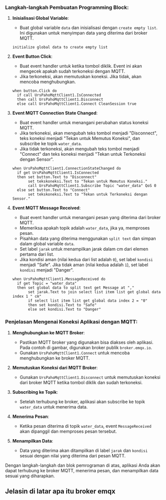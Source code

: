 ### Langkah-langkah Pembuatan Programming Block:

1. **Inisialisasi Global Variable**:
    - Buat global variable `data` dan inisialisasi dengan `create empty list`. Ini digunakan untuk menyimpan data yang diterima dari broker MQTT.

    ```blocks
    initialize global data to create empty list
    ```

2. **Event Button Click**:
    - Buat event handler untuk ketika tombol diklik. Event ini akan mengecek apakah sudah terkoneksi dengan MQTT.
    - Jika terkoneksi, akan memutuskan koneksi. Jika tidak, akan mencoba menghubungkan.

    ```blocks
    when button.Click do
      if call UrsPahoMqttClient1.IsConnected
      then call UrsPahoMqttClient1.Disconnect
      else call UrsPahoMqttClient1.Connect CleanSession true
    ```

3. **Event MQTT Connection State Changed**:
    - Buat event handler untuk menangani perubahan status koneksi MQTT.
    - Jika terkoneksi, akan mengubah teks tombol menjadi "Disconnect", teks koneksi menjadi "Tekan untuk Memutus Koneksi", dan subscribe ke topik `water_data`.
    - Jika tidak terkoneksi, akan mengubah teks tombol menjadi "Connect" dan teks koneksi menjadi "Tekan untuk Terkoneksi dengan Sensor".

    ```blocks
    when UrsPahoMqttClient1.ConnectionStateChanged do
      if get UrsPahoMqttClient1.IsConnected
      then set button.Text to "Disconnect"
           set tekskoneksi.Text to "Tekan untuk Memutus Koneksi."
           call UrsPahoMqttClient1.Subscribe Topic "water_data" QoS 0
      else set button.Text to "Connect"
           set tekskoneksi.Text to "Tekan untuk Terkoneksi dengan Sensor."
    ```

4. **Event MQTT Message Received**:
    - Buat event handler untuk menangani pesan yang diterima dari broker MQTT.
    - Memeriksa apakah topik adalah `water_data`, jika ya, memproses pesan.
    - Pisahkan data yang diterima menggunakan `split text` dan simpan dalam global variable `data`.
    - Set label `jarak` untuk menampilkan jarak dalam cm dari elemen pertama dari list.
    - Jika kondisi aman (nilai kedua dari list adalah `0`), set label `kondisi` menjadi "Safe". Jika tidak aman (nilai kedua adalah `1`), set label `kondisi` menjadi "Danger".

    ```blocks
    when UrsPahoMqttClient1.MessageReceived do
      if get Topic = "water_data"
      then set global data to split text get Message at ","
           set jarak.Text to join select list item list get global data index 1 " cm"
           if select list item list get global data index 2 = "0"
           then set kondisi.Text to "Safe"
           else set kondisi.Text to "Danger"
    ```

### Penjelasan Mengenai Koneksi Aplikasi dengan MQTT:

1. **Menghubungkan ke MQTT Broker**:
    - Pastikan MQTT broker yang digunakan bisa diakses oleh aplikasi. Pada contoh di gambar, digunakan broker publik `broker.emqx.io`.
    - Gunakan `UrsPahoMqttClient1.Connect` untuk mencoba menghubungkan ke broker MQTT.

2. **Memutuskan Koneksi dari MQTT Broker**:
    - Gunakan `UrsPahoMqttClient1.Disconnect` untuk memutuskan koneksi dari broker MQTT ketika tombol diklik dan sudah terkoneksi.

3. **Subscribing ke Topik**:
    - Setelah terhubung ke broker, aplikasi akan subscribe ke topik `water_data` untuk menerima data.

4. **Menerima Pesan**:
    - Ketika pesan diterima di topik `water_data`, event `MessageReceived` akan dipanggil dan memproses pesan tersebut.

5. **Menampilkan Data**:
    - Data yang diterima akan ditampilkan di label `jarak` dan `kondisi` sesuai dengan nilai yang diterima dari pesan MQTT.

Dengan langkah-langkah dan blok pemrograman di atas, aplikasi Anda akan dapat terhubung ke broker MQTT, menerima pesan, dan menampilkan data sesuai yang diharapkan.

## Jelasin di latar apa itu broker emqx
